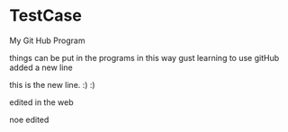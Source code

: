 # TestCase
My Git Hub Program

things can be put in the programs in this way
gust learning to use gitHub
added a new line

this is the new line. :) :)

edited in the web


noe edited
